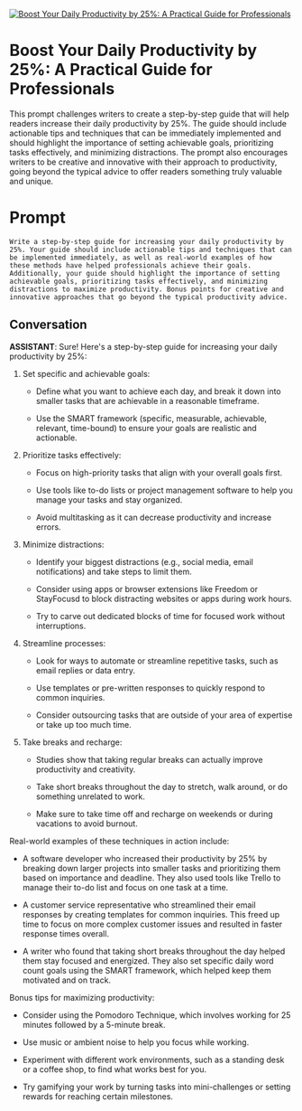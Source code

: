 
[![Boost Your Daily Productivity by 25%: A Practical Guide for Professionals](https://flow-prompt-covers.s3.us-west-1.amazonaws.com/icon/illustrative/illus_7.png)]()
# Boost Your Daily Productivity by 25%: A Practical Guide for Professionals 
This prompt challenges writers to create a step-by-step guide that will help readers increase their daily productivity by 25%. The guide should include actionable tips and techniques that can be immediately implemented and should highlight the importance of setting achievable goals, prioritizing tasks effectively, and minimizing distractions. The prompt also encourages writers to be creative and innovative with their approach to productivity, going beyond the typical advice to offer readers something truly valuable and unique.

# Prompt

```
Write a step-by-step guide for increasing your daily productivity by 25%. Your guide should include actionable tips and techniques that can be implemented immediately, as well as real-world examples of how these methods have helped professionals achieve their goals. Additionally, your guide should highlight the importance of setting achievable goals, prioritizing tasks effectively, and minimizing distractions to maximize productivity. Bonus points for creative and innovative approaches that go beyond the typical productivity advice.
```

## Conversation

**ASSISTANT**: Sure! Here's a step-by-step guide for increasing your daily productivity by 25%:



1. Set specific and achievable goals:

   - Define what you want to achieve each day, and break it down into smaller tasks that are achievable in a reasonable timeframe.

   - Use the SMART framework (specific, measurable, achievable, relevant, time-bound) to ensure your goals are realistic and actionable.



2. Prioritize tasks effectively:

   - Focus on high-priority tasks that align with your overall goals first.

   - Use tools like to-do lists or project management software to help you manage your tasks and stay organized.

   - Avoid multitasking as it can decrease productivity and increase errors.



3. Minimize distractions:

   - Identify your biggest distractions (e.g., social media, email notifications) and take steps to limit them.

   - Consider using apps or browser extensions like Freedom or StayFocusd to block distracting websites or apps during work hours.

   - Try to carve out dedicated blocks of time for focused work without interruptions.



4. Streamline processes:

   - Look for ways to automate or streamline repetitive tasks, such as email replies or data entry.

   - Use templates or pre-written responses to quickly respond to common inquiries.

   - Consider outsourcing tasks that are outside of your area of expertise or take up too much time.



5. Take breaks and recharge:

   - Studies show that taking regular breaks can actually improve productivity and creativity.

   - Take short breaks throughout the day to stretch, walk around, or do something unrelated to work.

   - Make sure to take time off and recharge on weekends or during vacations to avoid burnout.



Real-world examples of these techniques in action include:



- A software developer who increased their productivity by 25% by breaking down larger projects into smaller tasks and prioritizing them based on importance and deadline. They also used tools like Trello to manage their to-do list and focus on one task at a time.

- A customer service representative who streamlined their email responses by creating templates for common inquiries. This freed up time to focus on more complex customer issues and resulted in faster response times overall.

- A writer who found that taking short breaks throughout the day helped them stay focused and energized. They also set specific daily word count goals using the SMART framework, which helped keep them motivated and on track.



Bonus tips for maximizing productivity:



- Consider using the Pomodoro Technique, which involves working for 25 minutes followed by a 5-minute break.

- Use music or ambient noise to help you focus while working.

- Experiment with different work environments, such as a standing desk or a coffee shop, to find what works best for you.

- Try gamifying your work by turning tasks into mini-challenges or setting rewards for reaching certain milestones.


